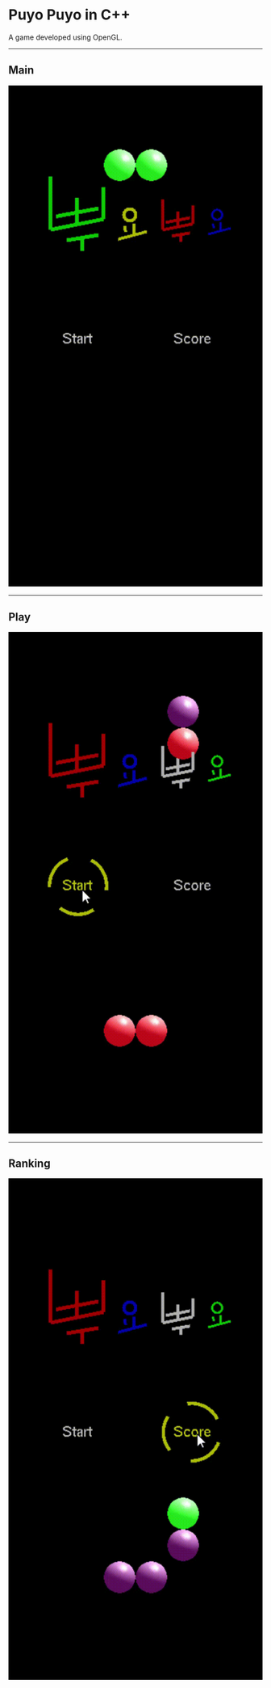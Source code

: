 # Puyo Puyo in C++
A game developed using OpenGL.

---
## Main
![main](assets/puyo_main.gif)

---
## Play
![play](assets/puyo_play.gif)

---
## Ranking
![rank](assets/puyo_rank.gif)
